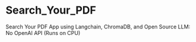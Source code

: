 # Search_Your_PDF
Search Your PDF App using Langchain, ChromaDB, and Open Source LLM: No OpenAI API (Runs on CPU)

